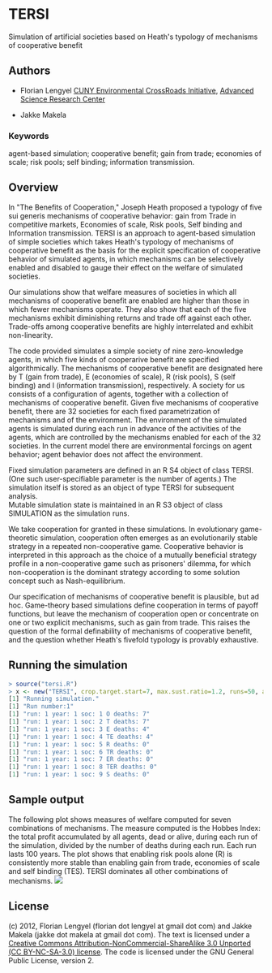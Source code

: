 # TERSI #
Simulation of artificial societies  based on Heath's typology of mechanisms of cooperative benefit

## Authors ##
* Florian Lengyel  [CUNY Environmental CrossRoads Initiative](http://asrc.cuny.edu/crossroads), 
[Advanced Science Research Center](http://asrc.cuny.edu)

* Jakke Makela

### Keywords ###

agent-based simulation; cooperative benefit; gain from trade; economies of scale; risk pools; self binding; information transmission.


## Overview ##

In "The Benefits of Cooperation," Joseph Heath proposed a typology of five 
sui generis mechanisms of cooperative behavior: gain from Trade in competitive 
markets, Economies of scale, Risk pools, Self binding and Information 
transmission.  TERSI is an approach to agent-based simulation of simple 
societies which takes Heath's typology of mechanisms of cooperative benefit 
as the basis for the explicit specification  of cooperative behavior of 
simulated agents, in which mechanisms can be selectively enabled and disabled 
to gauge their effect on the welfare of simulated societies.  

Our simulations  show that welfare measures of societies in which all 
mechanisms of cooperative benefit are enabled are higher than those in 
which fewer mechanisms operate.  They also show that each of the five 
mechanisms exhibit diminishing returns and trade off against each other. 
Trade-offs among cooperative benefits are highly interrelated and exhibit 
non-linearity. 


The code provided simulates a simple society of nine zero-knowledge agents, 
in which five kinds of cooperarive benefit are specified algorithmically. 
The  mechanisms of cooperative benefit are  designated here by T (gain from 
trade), E (economies of scale), R (risk pools), S (self binding) and I 
(information transmission), respectively.  A society for us consists of a 
configuration of agents, together with a collection of mechanisms of 
cooperative benefit. Given five mechanisms of cooperative benefit, 
there are 32 societies for  each fixed parametrization of mechanisms and 
of the environment.  The environment of the simulated agents is simulated 
during each run in advance of the activities of the agents, which are 
controlled by the mechanisms enabled for each of the 32 societies. 
In the current model there are environmental forcings on agent behavior;
agent behavior does not affect the environment.  


Fixed simulation parameters are defined in an R S4 object of class TERSI. 
(One such user-specifiable parameter is the number of agents.) The simulation 
itself is stored as an  object of type TERSI for subsequent analysis.  
Mutable simulation state is maintained in an R S3 object of class 
SIMULATION as the simulation runs. 



We take cooperation for granted in these simulations.  In evolutionary 
game-theoretic simulation, cooperation often emerges as an evolutionarily 
stable strategy in a repeated non-cooperative game.  Cooperative behavior 
is interpreted in this approach as the choice of a mutually beneficial 
strategy profile in a non-cooperative game such as prisoners' dilemma, 
for which non-cooperation is the dominant strategy according to some 
solution concept such as Nash-equilibrium. 

Our specification of mechanisms of cooperative benefit is plausible, but 
ad hoc. Game-theory based simulations define cooperation in terms of 
payoff functions, but leave the mechanism of cooperation open or 
concentrate on one or two explicit mechanisms, such as gain from trade.
This raises the question of the formal definability of mechanisms of 
cooperative benefit, and the question whether Heath's fivefold typology 
is provably exhaustive.

## Running the simulation ##
```R
> source("tersi.R")
> x <- new("TERSI", crop.target.start=7, max.sust.ratio=1.2, runs=50, agents=25)
[1] "Running simulation."
[1] "Run number:1"
[1] "run: 1 year: 1 soc: 1 O deaths: 7"
[1] "run: 1 year: 1 soc: 2 T deaths: 7"
[1] "run: 1 year: 1 soc: 3 E deaths: 4"
[1] "run: 1 year: 1 soc: 4 TE deaths: 4"
[1] "run: 1 year: 1 soc: 5 R deaths: 0"
[1] "run: 1 year: 1 soc: 6 TR deaths: 0"
[1] "run: 1 year: 1 soc: 7 ER deaths: 0"
[1] "run: 1 year: 1 soc: 8 TER deaths: 0"
[1] "run: 1 year: 1 soc: 9 S deaths: 0"
```

## Sample output ##
The following plot shows measures of welfare computed for seven combinations
of mechanisms. The measure computed is the Hobbes Index: the total profit
accumulated by all agents, dead or alive, during each run of the simulation,
divided by the number of deaths during each run. Each run lasts 100 years.
The plot shows that enabling risk pools alone (R) is consistently more stable
than enabling gain from trade, economies of scale and self binding (TES). 
TERSI dominates all other combinations of mechanisms.
[<img src="https://github.com/flengyel/TERSI/blob/master/Runs/2012Oct12/Rplot1.png?raw=true">](https://github.com/flengyel/TERSI/blob/master/Runs/2012Oct12/Rplot1.png?raw=true)

## License ##

(c) 2012, Florian Lengyel (florian dot lengyel at gmail dot com) and 
Jakke Makela (jakke dot makela at gmail dot com).  The text is licensed 
under a [Creative Commons Attribution-NonCommercial-ShareAlike 3.0 Unported (CC BY-NC-SA-3.0) license](http://creativecommons.org/licenses/by-nc-sa/3.0/).  The code is licensed under the GNU General Public License, version 2.

